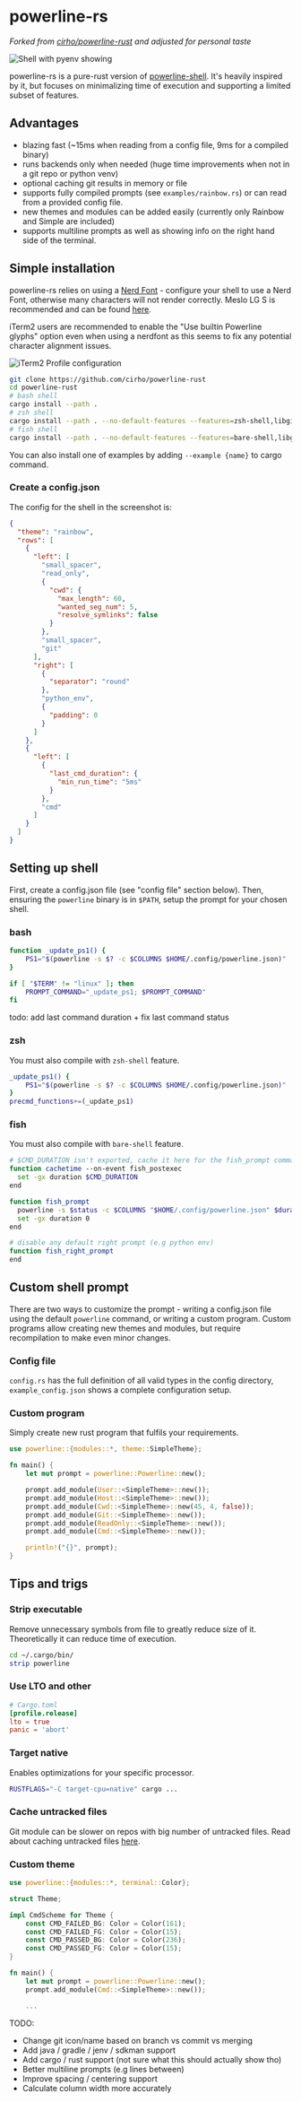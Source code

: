 # powerline-rs
_Forked from [cirho/powerline-rust](https://github.com/cirho/powerline-rust) and adjusted for personal taste_

![Shell with pyenv showing](with_pyenv.png)

powerline-rs is a pure-rust version of [powerline-shell](https://github.com/b-ryan/powerline-shell). It's heavily inspired
by it, but focuses on minimalizing time of execution and supporting a limited subset of features.

## Advantages

- blazing fast (~15ms when reading from a config file, 9ms for a compiled binary)
- runs backends only when needed (huge time improvements when not in a git repo or python venv)
- optional caching git results in memory or file
- supports fully compiled prompts (see `examples/rainbow.rs`) or can read from a provided config file.
- new themes and modules can be added easily (currently only Rainbow and Simple are included)
- supports multiline prompts as well as showing info on the right hand side of the terminal.

## Simple installation

powerline-rs relies on using a [Nerd Font](https://www.nerdfonts.com/) - configure your shell to use a Nerd Font,
otherwise many characters will not render correctly. Meslo LG S is recommended and can be found [here](https://github.com/ryanoasis/nerd-fonts/releases/download/v3.2.1/Meslo.zip).

iTerm2 users are recommended to enable the "Use builtin Powerline glyphs" option even when using a nerdfont as this
seems to fix any potential character alignment issues.

![iTerm2 Profile configuration](iterm_config.png)

```bash
git clone https://github.com/cirho/powerline-rust
cd powerline-rust
# bash shell 
cargo install --path .
# zsh shell 
cargo install --path . --no-default-features --features=zsh-shell,libgit
# fish shell
cargo install --path . --no-default-features --features=bare-shell,libgit
```

You can also install one of examples by adding `--example {name}` to cargo command.

### Create a config.json

The config for the shell in the screenshot is:

```json
{
  "theme": "rainbow",
  "rows": [
    {
      "left": [
        "small_spacer",
        "read_only",
        {
          "cwd": {
            "max_length": 60,
            "wanted_seg_num": 5,
            "resolve_symlinks": false
          }
        },
        "small_spacer",
        "git"
      ],
      "right": [
        {
          "separator": "round"
        },
        "python_env",
        {
          "padding": 0
        }
      ]
    },
    {
      "left": [
        {
          "last_cmd_duration": {
            "min_run_time": "5ms"
          }
        },
        "cmd"
      ]
    }
  ]
}
```

## Setting up shell

First, create a config.json file (see "config file" section below). Then, ensuring the `powerline` binary is in `$PATH`,
setup the prompt for your chosen shell.

### bash

```bash
function _update_ps1() {
    PS1="$(powerline -s $? -c $COLUMNS $HOME/.config/powerline.json)"
}

if [ "$TERM" != "linux" ]; then
    PROMPT_COMMAND="_update_ps1; $PROMPT_COMMAND"
fi
```

todo: add last command duration + fix last command status

### zsh

You must also compile with `zsh-shell` feature.

```zsh
_update_ps1() {
    PS1="$(powerline -s $? -c $COLUMNS $HOME/.config/powerline.json)" 
}
precmd_functions+=(_update_ps1)
```

### fish

You must also compile with `bare-shell` feature.

```bash
# $CMD_DURATION isn't exported, cache it here for the fish_prompt command + reset it each time
function cachetime --on-event fish_postexec
  set -gx duration $CMD_DURATION
end

function fish_prompt
  powerline -s $status -c $COLUMNS "$HOME/.config/powerline.json" $duration
  set -gx duration 0
end

# disable any default right prompt (e.g python env)
function fish_right_prompt
end
```

## Custom shell prompt

There are two ways to customize the prompt - writing a config.json file using the default `powerline` command, or
writing a custom program.
Custom programs allow creating new themes and modules, but require recompilation to make even minor changes.

### Config file

`config.rs` has the full definition of all valid types in the config directory, `example_config.json` shows a complete
configuration setup.

### Custom program

Simply create new rust program that fulfils your requirements.

```rust
use powerline::{modules::*, theme::SimpleTheme};

fn main() {
    let mut prompt = powerline::Powerline::new();

    prompt.add_module(User::<SimpleTheme>::new());
    prompt.add_module(Host::<SimpleTheme>::new());
    prompt.add_module(Cwd::<SimpleTheme>::new(45, 4, false));
    prompt.add_module(Git::<SimpleTheme>::new());
    prompt.add_module(ReadOnly::<SimpleTheme>::new());
    prompt.add_module(Cmd::<SimpleTheme>::new());

    println!("{}", prompt);
}


```

## Tips and trigs

### Strip executable

Remove unnecessary symbols from file to greatly reduce size of it.
Theoretically it can reduce time of execution.

```bash
cd ~/.cargo/bin/
strip powerline
```

### Use LTO and other

```toml
# Cargo.toml
[profile.release]
lto = true
panic = 'abort'
```

### Target native

Enables optimizations for your specific processor.

```bash
RUSTFLAGS="-C target-cpu=native" cargo ...
```

### Cache untracked files

Git module can be slower on repos with big number of untracked files. Read about caching untracked
files  [here](https://git-scm.com/docs/git-update-index).

### Custom theme

```rust
use powerline::{modules::*, terminal::Color};

struct Theme;

impl CmdScheme for Theme {
    const CMD_FAILED_BG: Color = Color(161);
    const CMD_FAILED_FG: Color = Color(15);
    const CMD_PASSED_BG: Color = Color(236);
    const CMD_PASSED_FG: Color = Color(15);
}

fn main() {
    let mut prompt = powerline::Powerline::new();
    prompt.add_module(Cmd::<SimpleTheme>::new());

    ...
```

TODO:

- Change git icon/name based on branch vs commit vs merging
- Add java / gradle / jenv / sdkman support
- Add cargo / rust support (not sure what this should actually show tho)
- Better multiline prompts (e.g lines between)
- Improve spacing / centering support
- Calculate column width more accurately
